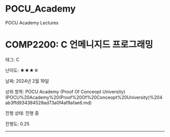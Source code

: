 # POCU_Academy
 POCU Academy Lectures

# COMP2200: C 언메니지드 프로그래밍

태그: C

난이도: ★★★☆

날짜: 2024년 2월 19일

상위 항목: POCU Academy (Proof Of Conceopt University) (POCU%20Academy%20(Proof%20Of%20Conceopt%20University)%204ab3ffd934384528ad73a0f4af9afae6.md)

진행 상태: 진행 중

진행도: 0.25

---
